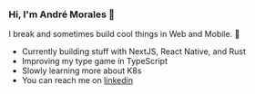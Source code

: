 ### Hi, I'm André Morales 👋

I break and sometimes build cool things in Web and Mobile. 🎉

- Currently building stuff with NextJS, React Native, and Rust
- Improving my type game in TypeScript
- Slowly learning more about K8s
- You can reach me on [linkedin](https://www.linkedin.com/in/labmorales/)
<!--
**labmorales/labmorales** is a ✨ _special_ ✨ repository because its `README.md` (this file) appears on your GitHub profile.

Here are some ideas to get you started:

- 🔭 I’m currently working on ...
- 🌱 I’m currently learning ...
- 👯 I’m looking to collaborate on ...
- 🤔 I’m looking for help with ...
- 💬 Ask me about ...
- 📫 How to reach me: ...
- 😄 Pronouns: ...
- ⚡ Fun fact: ...
-->
